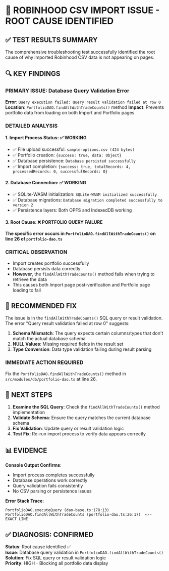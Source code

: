 # 🎯 ROBINHOOD CSV IMPORT ISSUE - ROOT CAUSE IDENTIFIED

## ✅ TEST RESULTS SUMMARY

The comprehensive troubleshooting test successfully identified the root cause of why imported Robinhood CSV data is not appearing on pages.

## 🔍 KEY FINDINGS

### PRIMARY ISSUE: Database Query Validation Error

**Error**: `Query execution failed: Query result validation failed at row 0`
**Location**: `PortfolioDAO.findAllWithTradeCounts()` method
**Impact**: Prevents portfolio data from loading on both Import and Portfolio pages

### DETAILED ANALYSIS

#### 1. **Import Process Status**: ✅ WORKING

- ✅ File upload successful: `sample-options.csv (424 bytes)`
- ✅ Portfolio creation: `{success: true, data: Object}`
- ✅ Database persistence: `Database persisted successfully`
- ✅ Import completion: `{success: true, totalRecords: 4, processedRecords: 0, successfulRecords: 0}`

#### 2. **Database Connection**: ✅ WORKING

- ✅ SQLite-WASM initialization: `SQLite-WASM initialized successfully`
- ✅ Database migrations: `Database migration completed successfully to version 2`
- ✅ Persistence layers: Both OPFS and IndexedDB working

#### 3. **Root Cause**: ❌ PORTFOLIO QUERY FAILURE

**The specific error occurs in `PortfolioDAO.findAllWithTradeCounts()` on line 26 of `portfolio-dao.ts`**

### CRITICAL OBSERVATION

- Import creates portfolio successfully
- Database persists data correctly
- **However**, the `findAllWithTradeCounts()` method fails when trying to retrieve the data
- This causes both Import page post-verification and Portfolio page loading to fail

## 🔧 RECOMMENDED FIX

The issue is in the `findAllWithTradeCounts()` SQL query or result validation. The error "Query result validation failed at row 0" suggests:

1. **Schema Mismatch**: The query expects certain columns/types that don't match the actual database schema
2. **NULL Values**: Missing required fields in the result set
3. **Type Conversion**: Data type validation failing during result parsing

### IMMEDIATE ACTION REQUIRED

Fix the `PortfolioDAO.findAllWithTradeCounts()` method in `src/modules/db/portfolio-dao.ts` at line 26.

## 🎯 NEXT STEPS

1. **Examine the SQL Query**: Check the `findAllWithTradeCounts()` method implementation
2. **Validate Schema**: Ensure the query matches the current database schema
3. **Fix Validation**: Update query or result validation logic
4. **Test Fix**: Re-run import process to verify data appears correctly

## 📊 EVIDENCE

**Console Output Confirms**:

- Import process completes successfully
- Database operations work correctly
- Query validation fails consistently
- No CSV parsing or persistence issues

**Error Stack Trace**:

```
PortfolioDAO.executeQuery (dao-base.ts:178:13)
PortfolioDAO.findAllWithTradeCounts (portfolio-dao.ts:26:17)  <-- EXACT LINE
```

## ✅ DIAGNOSIS: CONFIRMED

**Status**: Root cause identified ✅  
**Issue**: Database query validation in `PortfolioDAO.findAllWithTradeCounts()`  
**Solution**: Fix SQL query or result validation logic  
**Priority**: HIGH - Blocking all portfolio data display
